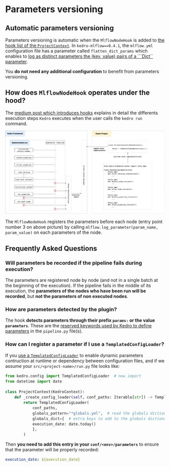 # Parameters versioning

## Automatic parameters versioning

Parameters versioning is automatic when the ``MlflowNodeHook`` is added to [the hook list of the ``ProjectContext``](../02_installation/02_setup.md#declaring-kedro-mlflow-hooks). In ``kedro-mlflow==0.4.1``, the `mlflow.yml` configuration file has a parameter called ``flatten_dict_params`` which enables to [log as distinct parameters the (key, value) pairs of a ```Dict`` parameter](../07_python_objects/02_Hooks.md).

You **do not need any additional configuration** to benefit from parameters versioning.

## How does ``MlflowNodeHook`` operates under the hood?

The [medium post which introduces hooks](https://medium.com/quantumblack/introducing-kedro-hooks-fd5bc4c03ff5) explains in detail the differents execution steps ``Kedro`` executes when the user calls the ``kedro run`` command.

![](../imgs/hook_registration_process.png)

The `MlflowNodeHook` registers the parameters before each node (entry point number 3 on above picture) by calling `mlflow.log_parameter(param_name, param_value)` on each parameters of the node.

## Frequently Asked Questions

### Will parameters be recorded if the pipeline fails during execution?

The parameters are registered node by node (and not in a single batch at the beginning of the execution). If the pipeline fails in the middle of its execution, the **parameters of the nodes who have been run will be recorded**, but **not the parameters of non executed nodes**.

### How are parameters detected by the plugin?

The hook **detects parameters through their prefix ``params:`` or the value ``parameters``**. These are the [reserved keywords used by Kedro to define parameters](https://kedro.readthedocs.io/en/stable/03_tutorial/04_create_pipelines.html?highlight=params%3A#working-with-multiple-pipelines) in the ``pipeline.py`` file(s).  

### How can I register a parameter if I use a ``TemplatedConfigLoader``?

If you [use a ``TemplatedConfigLoader``](https://kedro.readthedocs.io/en/stable/04_user_guide/03_configuration.html?highlight=TemplatedConfigLoader#templating-configuration) to enable dynamic parameters contruction at runtime or dependency between configuration files, and if we assume your ``src/<project-name>/run.py`` file looks like:

```python
from kedro.config import TemplatedConfigLoader  # new import
from datetime import date

class ProjectContext(KedroContext):
    def _create_config_loader(self, conf_paths: Iterable[str]) -> TemplatedConfigLoader:
        return TemplatedConfigLoader(
            conf_paths,
            globals_pattern="*globals.yml",  # read the globals dictionary from project config
            globals_dict={  # extra keys to add to the globals dictionary, take precedence over globals_pattern
            execution_date: date.today()
            },
        )
```

Then **you need to add this entry in your ``conf/<env>/parameters``** to ensure that the parameter will be properly recorded:

```yaml
execution_date: ${execution_date}
```

